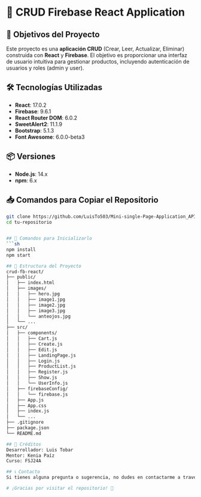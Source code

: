 # 🎉 CRUD Firebase React Application

## 📌 Objetivos del Proyecto
Este proyecto es una **aplicación CRUD** (Crear, Leer, Actualizar, Eliminar) construida con **React** y **Firebase**. El objetivo es proporcionar una interfaz de usuario intuitiva para gestionar productos, incluyendo autenticación de usuarios y roles (admin y user).

## 🛠️ Tecnologías Utilizadas
- **React**: 17.0.2
- **Firebase**: 9.6.1
- **React Router DOM**: 6.0.2
- **SweetAlert2**: 11.1.9
- **Bootstrap**: 5.1.3
- **Font Awesome**: 6.0.0-beta3

## 📦 Versiones
- **Node.js**: 14.x
- **npm**: 6.x

## 📥 Comandos para Copiar el Repositorio
```sh
git clone https://github.com/LuisTo503/Mini-single-Page-Application_API.git
cd tu-repositorio


## 🚀 Comandos para Inicializarlo
```sh
npm install
npm start

## 📂 Estructura del Proyecto
crud-fb-react/
├── public/
│   ├── index.html
│   ├── images/
│   │   ├── hero.jpg
│   │   ├── image1.jpg
│   │   ├── image2.jpg
│   │   ├── image3.jpg
│   │   └── anteojos.jpg
│   └── ...
├── src/
│   ├── components/
│   │   ├── Cart.js
│   │   ├── Create.js
│   │   ├── Edit.js
│   │   ├── LandingPage.js
│   │   ├── Login.js
│   │   ├── ProductList.js
│   │   ├── Register.js
│   │   ├── Show.js
│   │   └── UserInfo.js
│   ├── firebaseConfig/
│   │   └── firebase.js
│   ├── App.js
│   ├── App.css
│   ├── index.js
│   └── ...
├── .gitignore
├── package.json
└── README.md

## 👤 Créditos
Desarrollador: Luis Tobar
Mentor: Kenia Paíz
Curso: FSJ24A

## 📞 Contacto
Si tienes alguna pregunta o sugerencia, no dudes en contactarme a través de mi perfil de GitHub.

# ¡Gracias por visitar el repositorio! 🚀
